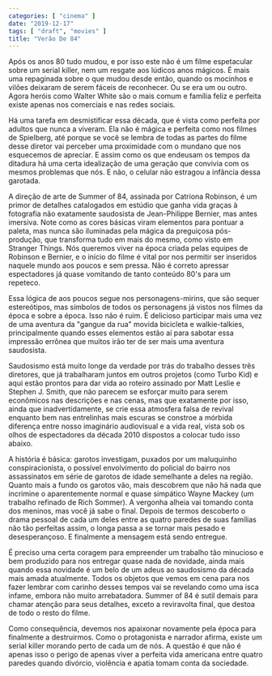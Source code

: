 ```yaml
---
categories: [ "cinema" ]
date: "2019-12-17"
tags: [ "draft", "movies" ]
title: "Verão De 84"
---
```

Após os anos 80 tudo mudou, e por isso este não é um filme espetacular
sobre um serial killer, nem um resgate aos lúdicos anos mágicos. É
mais uma repaginada sobre o que mudou desde então, quando os mocinhos
e vilões deixaram de serem fáceis de reconhecer. Ou se era um ou
outro. Agora heróis como Walter White são o mais comum e família
feliz e perfeita existe apenas nos comerciais e nas redes sociais.

Há uma tarefa em desmistificar essa década, que é vista como perfeita
por adultos que nunca a viveram. Ela não é mágica e perfeita como nos
filmes de Spielberg, até porque se você se lembra de todas as partes
do filme desse diretor vai perceber uma proximidade com o mundano que
nos esquecemos de apreciar. E assim como os que endeusam os tempos da
ditadura há uma certa idealização de uma geração que convivia com
os mesmos problemas que nós. E não, o celular não estragou a infância
dessa garotada.

A direção de arte de Summer of 84, assinada por Catriona Robinson,
é um primor de detalhes catalogados em estúdio que ganha vida graças
à fotografia não exatamente saudosista de Jean-Philippe Bernier,
mas antes imersiva. Note como as cores básicas viram elementos para
pontuar a paleta, mas nunca são iluminadas pela mágica da preguiçosa
pós-produção, que transforma tudo em mais do mesmo, como visto em
Stranger Things. Nós queremos viver na época criada pelas equipes
de Robinson e Bernier, e o início do filme é vital por nos permitir
ser inseridos naquele mundo aos poucos e sem pressa. Não é correto
apressar espectadores já quase vomitando de tanto conteúdo 80's para
um repeteco.

Essa lógica de aos poucos segue nos personagens-mirins, que são sequer
estereótipos, mas símbolos de todos os personagens já vistos nos filmes
da época e sobre a época. Isso não é ruim. É delicioso participar
mais uma vez de uma aventura da "gangue da rua" movida bicicleta e
walkie-talkies, principalmente quando esses elementos estão aí para
sabotar essa impressão errônea que muitos irão ter de ser mais uma
aventura saudosista.

Saudosismo está muito longe da verdade por trás do trabalho desses
três diretores, que já trabalharam juntos em outros projetos (como
Turbo Kid) e aqui estão prontos para dar vida ao roteiro assinado por
Matt Leslie e Stephen J. Smith, que não parecem se esforçar muito
para serem econômicos nas descrições e nas cenas, mas que exatamente
por isso, ainda que inadvertidamente, se crie essa atmosfera falsa de
revival enquanto bem nas entrelinhas mais escuras se constroe a mórbida
diferença entre nosso imaginário audiovisual e a vida real, vista sob
os olhos de espectadores da década 2010 dispostos a colocar tudo isso
abaixo.

A história é básica: garotos investigam, puxados por um maluquinho
conspiracionista, o possível envolvimento do policial do bairro
nos assassinatos em série de garotos de idade semelhante a deles na
região. Quanto mais a fundo os garotos vão, mais descobrem que não
há nada que incrimine o aparentemente normal e quase simpático Wayne
Mackey (um trabalho refinado de Rich Sommer). A vergonha alheia vai
tomando conta dos meninos, mas você já sabe o final. Depois de termos
descoberto o drama pessoal de cada um deles entre as quatro paredes de
suas famílias não tão perfeitas assim, o longa passa a se tornar mais
pesado e desesperançoso. E finalmente a mensagem está sendo entregue.

É preciso uma certa coragem para empreender um trabalho tão minucioso
e bem produzido para nos entregar quase nada de novidade, ainda mais
quando essa novidade é um belo de um adeus ao saudosismo da década
mais amada atualmente. Todos os objetos que vemos em cena para nos fazer
lembrar com carinho desses tempos vai se revelando como uma isca infame,
embora não muito arrebatadora. Summer of 84 é sutil demais para chamar
atenção para seus detalhes, exceto a reviravolta final, que destoa de
todo o resto do filme.

Como consequência, devemos nos apaixonar novamente pela época para
finalmente a destruirmos. Como o protagonista e narrador afirma, existe
um serial killer morando perto de cada um de nós. A questão é que
não é apenas isso o perigo de apenas viver a perfeita vida americana
entre quatro paredes quando divórcio, violência e apatia tomam conta
da sociedade.
